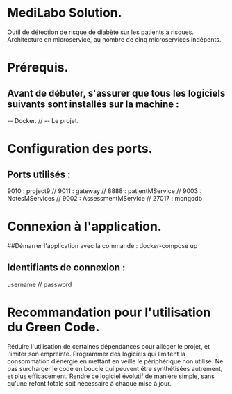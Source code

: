 # MediLabo Solution. 

Outil de détection de risque de diabète sur les patients à risques. 
Architecture en microservice, au nombre de cinq microservices indépents. 

# Prérequis. 

## Avant de débuter, s'assurer que tous les logiciels suivants sont installés sur la machine : 
  -- Docker. //
  -- Le projet. 

# Configuration des ports. 
## Ports utilisés : 
  9010 : project9 //
  9011 : gateway  //
  8888 : patientMService  //
  9003 : NotesMServices //
  9002 : AssessmentMService  //
  27017 : mongodb

# Connexion à l'application. 
  ##Démarrer l'application avec la commande :
    docker-compose up

  ## Identifiants de connexion :
  username  //
  password

# Recommandation pour l'utilisation du Green Code. 
  Réduire l'utilisation de certaines dépendances pour alléger le projet, et l'imiter son empreinte. 
  Programmer des logiciels qui limitent la consommation d’énergie en mettant en veille le périphérique non utilisé. 
  Ne pas surcharger le code en boucle qui peuvent être synthétisées autrement, et plus efficacement. 
  Rendre ce logiciel évolutif de manière simple, sans qu'une refont totale soit nécessaire à chaque mise à jour. 
  

